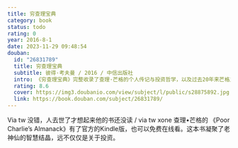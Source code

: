 ```yaml
---
title: 穷查理宝典
category: book
status: todo
rating: 0
year: 2016-8-1
date: 2023-11-29 09:48:54
douban:
  id: "26831789"
  title: 穷查理宝典
  subtitle: 彼得·考夫曼 / 2016 / 中信出版社
  intro: 《穷查理宝典》完整收录了查理·芒格的个人传记与投资哲学，以及过去20年来芒格主要的公开演讲和媒体访谈。他拥有百科全书式的知识，从古代的雄辩家，到18、19世纪的欧洲文豪，再到当代的流行文化偶像，这些人的名言他都能信手拈来，并用这些来强调终身学习和保持求知欲望的好处。全书贯穿了芒格的聪慧机智，令人敬服的价值观和深不可测的修辞天赋。
  rating: 8.6
  cover: https://img3.doubanio.com/view/subject/l/public/s28875892.jpg
  link: https://book.douban.com/subject/26831789/
---
```


Via tw 没错，人去世了才想起来他的书还没读 / via tw xone 查理•芒格的 《Poor Charlie’s Almanack》有了官方的Kindle版，也可以免费在线看。这本书凝聚了老神仙的智慧结晶，远不仅仅是关于投资。